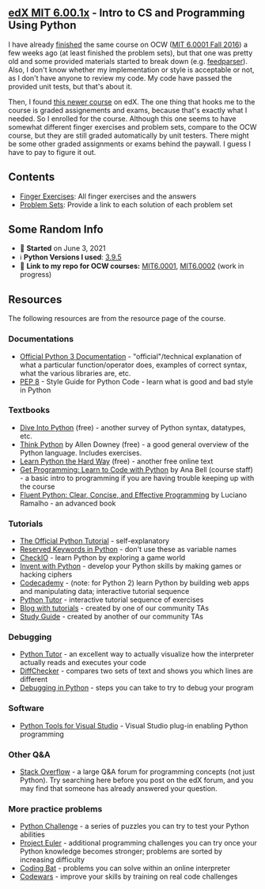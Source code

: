 ## [edX MIT 6.00.1x](https://www.edx.org/course/introduction-to-computer-science-and-programming-7) - Intro to CS and Programming Using Python
I have already [finished](https://github.com/lcsm29/MIT6.0001) the same course on OCW ([MIT 6.0001 Fall 2016](https://ocw.mit.edu/courses/electrical-engineering-and-computer-science/6-0001-introduction-to-computer-science-and-programming-in-python-fall-2016/)) a few weeks ago (at least finished the problem sets), but that one was pretty old and some provided materials started to break down (e.g. [feedparser](https://github.com/lcsm29/MIT6.0001/commit/c53684d2d6d06465bd0d08087161be7b7d529ee4#diff-d3d78a8e23517614c0c0c8a862b804341cf46d02c80d4db7a515b0f0d299468e)). Also, I don't know whether my implementation or style is acceptable or not, as I don't have anyone to review my code. My code have passed the provided unit tests, but that's about it.

Then, I found [this newer course](https://www.edx.org/course/introduction-to-computer-science-and-programming-7) on edX. The one thing that hooks me to the course is graded assignements and exams, because that's exactly what I needed. So I enrolled for the course. Although this one seems to have somewhat different finger exercises and problem sets, compare to the OCW course, but they are still graded automatically by unit testers. There might be some other graded assignments or exams behind the paywall. I guess I have to pay to figure it out.

## Contents
* [Finger Exercises](https://github.com/lcsm29/edx-mit-6.00.1x/blob/main/finger_exercises.md): All finger exercises and the answers
* [Problem Sets](https://github.com/lcsm29/edx-mit-6.00.1x/blob/main/problem_sets.md): Provide a link to each solution of each problem set

## Some Random Info
* 📅 **Started** on June 3, 2021
* ℹ️ **Python Versions I used**: [3.9.5](https://www.python.org/downloads/release/python-395/)
* 🔗 **Link to my repo for OCW courses:** [MIT6.0001](https://github.com/lcsm29/MIT6.0001), [MIT6.0002](https://github.com/lcsm29/MIT6.0002) (work in progress)

## Resources
The following resources are from the resource page of the course.

### Documentations
* [Official Python 3 Documentation](https://docs.python.org/3/library/index.html) - "official"/technical explanation of what a particular function/operator does, examples of correct syntax, what the various libraries are, etc.
* [PEP 8](https://www.python.org/dev/peps/pep-0008/) - Style Guide for Python Code - learn what is good and bad style in Python

### Textbooks
* [Dive Into Python](https://diveintopython3.problemsolving.io/) (free) - another survey of Python syntax, datatypes, etc.
* [Think Python](https://greenteapress.com/wp/think-python-2e/) by Allen Downey (free) - a good general overview of the Python language. Includes exercises.
* [Learn Python the Hard Way](https://learnpythonthehardway.org/python3/) (free) - another free online text
* [Get Programming: Learn to Code with Python](https://www.manning.com/books/get-programming) by Ana Bell (course staff) - a basic intro to programming if you are having trouble keeping up with the course
* [Fluent Python: Clear, Concise, and Effective Programming](https://www.oreilly.com/library/view/fluent-python/9781491946237/) by Luciano Ramalho - an advanced book

### Tutorials
* [The Official Python Tutorial](https://docs.python.org/3/tutorial/) - self-explanatory
* [Reserved Keywords in Python](https://docs.python.org/3.0/reference/lexical_analysis.html#id8) - don't use these as variable names
* [CheckIO](https://checkio.org/) - learn Python by exploring a game world
* [Invent with Python](https://inventwithpython.com/) - develop your Python skills by making games or hacking ciphers
* [Codecademy](https://www.codecademy.com/catalog) - (note: for Python 2) learn Python by building web apps and manipulating data; interactive tutorial sequence
* [Python Tutor](http://www.pythontutor.com/) - interactive tutorial sequence of exercises
* [Blog with tutorials](https://mitxcsjourney.blogspot.com/) - created by one of our community TAs
* [Study Guide](https://docs.google.com/document/d/1oMYRnogRrGgCtz-26E8hJYLp7Bm99JS1SP4lhdXvqpw/edit#heading=h.wkdtdlnax0u3) - created by another of our community TAs

### Debugging
* [Python Tutor](http://www.pythontutor.com/) - an excellent way to actually visualize how the interpreter actually reads and executes your code
* [DiffChecker](https://www.diffchecker.com/) - compares two sets of text and shows you which lines are different
* [Debugging in Python](https://pythonconquerstheuniverse.wordpress.com/2009/09/10/debugging-in-python/) - steps you can take to try to debug your program

### Software
* [Python Tools for Visual Studio](https://microsoft.github.io/PTVS/) - Visual Studio plug-in enabling Python programming

### Other Q&A
* [Stack Overflow](https://stackoverflow.com/questions/tagged/python) - a large Q&A forum for programming concepts (not just Python). Try searching here before you post on the edX forum, and you may find that someone has already answered your question.

### More practice problems
* [Python Challenge](http://www.pythonchallenge.com/) - a series of puzzles you can try to test your Python abilities
* [Project Euler](https://projecteuler.net/) - additional programming challenges you can try once your Python knowledge becomes stronger; problems are sorted by increasing difficulty
* [Coding Bat](https://codingbat.com/python) - problems you can solve within an online interpreter
* [Codewars](https://www.codewars.com/?language=python) - improve your skills by training on real code challenges

